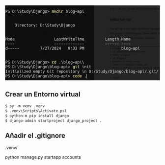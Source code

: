 ![alt text](image.png)


## Crear un Entorno virtual

```
$ py -m venv .venv
$ .venv\Scripts\Activate.ps1
$ python-m pip install django
$ django-admin startproject django_project .
```

## Añadir el .gitignore

.venv/

python manage.py startapp accounts
